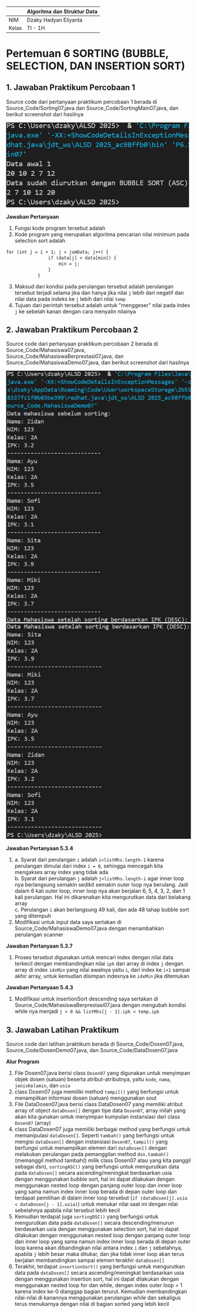 | | Algoritma dan Struktur Data|
|--|--|
| NIM | Dzaky Hadyan Eliyanta |
| Kelas | TI - 1H |

# Pertemuan 6 SORTING (BUBBLE, SELECTION, DAN INSERTION SORT)

## 1. Jawaban Praktikum Percobaan 1

Source code dari pertanyaan praktikum percobaan 1 berada di Source_Code/Sorting07.java dan Source_Code/SortingMain07.java, dan berikut screenshot dari hasilnya

![Screenshot](Assets/Screenshot%202025-03-20%20110220.png)

**Jawaban Pertanyaan**

1. Fungsi kode program tersebut adalah 
2. Kode program yang merupakan algoritma pencarian nilai minimum pada selection sort adalah
```
for (int j = i + 1; j < jumData; j++) {
                if (data[j] < data[min]) {
                    min = j;
                }
            }
```
3. Maksud dari kondisi pada perulangan tersebut adalah perulangan tersebut terjadi selama jika dan hanya jika nilai `j` lebih dari negatif dan nilai data pada indeks ke `j` lebih dari nilai `temp`
4. Tujuan dari perintah tersebut adalah untuk "menggeser" nilai pada index `j` ke sebelah kanan dengan cara menyalin nilainya

## 2. Jawaban Praktikum Percobaan 2

Source code dari pertanyaan praktikum percobaan 2 berada di Source_Code/Mahasiswa07.java, Source_Code/MahasiswaBerprestasi07.java, dan Source_Code/MahasiswaDemo07.java, dan berikut screenshot dari hasilnya

![Screenshot](Assets/Screenshot%202025-03-20%20113528.png)
![Screenshot](Assets/Screenshot%202025-03-21%20041313.png)

**Jawaban Pertanyaan 5.3.4**

1. a. Syarat dari perulangan `i` adalah `i<listMhs.length-1` karena perulangan dimulai dari index `i = 0`, sehingga mencegah kita mengakses array index yang tidak ada  
b. Syarat dari perulangan `j` adalah `j<listMhs.length-i` agar inner loop nya berlangsung semakin sedikit semakin outer loop nya berulang. Jadi dalam 6 kali outer loop, inner loop nya akan berjalan 6, 5, 4, 3, 2, dan 1 kali perulangan. Hal ini dikarenakan kita mengurutkan data dari belakang array      
c. Perulangan `i` akan berlangsung 49 kali, dan ada 48 tahap bubble sort yang ditempuh
2. Modifikasi untuk input data saya sertakan di Source_Code/MahasiswaDemo07.java dengan menambahkan perulangan scanner

**Jawaban Pertanyaan 5.3.7**

1. Proses tersebut digunakan untuk mencari index dengan nilai data terkecil dengan membandingkan nilai `ipk` dari array di index `j` dengan array di index `idxMin` yang nilai awalnya yaitu `i`, dari index ke `i+1` sampai akhir array, untuk kemudian disimpan indexnya ke `idxMin` jika ditemukan

**Jawaban Pertanyaan 5.4.3**

1. Modifikasi untuk insertionSort descending saya sertakan di Source_Code/MahasiswaBerprestasi07.java dengan mengubah kondisi while nya menjadi `j > 0 && listMhs[j - 1].ipk < temp.ipk`

## 3. Jawaban Latihan Praktikum

Source code dari latihan praktikum berada di Source_Code/Dosen07.java, Source_Code/DosenDemo07.java, dan Source_Code/DataDosen07.java

**Alur Program**

1. File Dosen07.java berisi class `Dosen07` yang digunakan untuk menyimpan objek dosen (satuan) beserta atribut-atributnya, yaitu `kode`, `nama`, `jenisKelamin`, dan `usia`
2. class Dosen07 juga memiliki method `tampil()` yang berfungsi untuk menampilkan informasi dosen (satuan) menggunakan sout
3. File DataDosen07.java berisi class DataDosen07 yang memiliki atribut array of object `dataDosen[]` dengan tipe data `Dosen07`, array inilah yang akan kita gunakan untuk menyimpan kumpulan instansiasi dari class `Dosen07` (array)
4. class DataDosen07 juga memiliki berbagai method yang berfungsi untuk memanipulasi `dataDosen[]`. Seperti `tambah()` yang berfungsi untuk mengisi `dataDosen[]` dengan instansiasi `Dosen07`, `tampil()` yang berfungsi untuk menampilkan elemen dari `dataDosen[]` dengan melakukan perulangan pada pemanggilan method `dsn.tambah()` (memanggil method tambah() milik class Dosen07 atau yang kita panggil sebagai dsn), `sortingASC()` yang berfungsi untuk mengurutkan data pada `dataDosen[]` secara ascending/meningkat berdasarkan usia dengan menggunakan bubble sort, hal ini dapat dilakukan dengan menggunakan nested loop dengan panjang outer loop dan inner loop yang sama namun index inner loop berada di depan outer loop dan terdapat pemilihan di dalam inner loop tersebut (`if (dataDosen[j].usia < dataDosen[j - 1].usia)`) untuk menukar nilai saat ini dengan nilai sebelahnya apabila nilai tersebut lebih kecil
5. Kemudian terdapat juga `sortingDSC()` yang berfungsi untuk mengurutkan data pada `dataDosen[]` secara descending/menurun berdasarkan usia dengan menggunakan selection sort, hal ini dapat dilakukan dengan menggunakan nested loop dengan panjang outer loop dan inner loop yang sama namun index inner loop berada di depan outer loop karena akan dibandingkan nilai antara index `i` dan `j` sebelahnya, apabila `j` lebih besar maka ditukar, dan jika tidak inner loop akan terus berjalan membandingkan sampai elemen terakhir `dataDosen[]`
6. Terakhir, terdapat `insertionSort()` yang berfungsi untuk mengurutkan data pada `dataDosen[]` secara ascending/meningkat berdasarkan usia dengan menggunakan insertion sort, hal ini dapat dilakukan dengan menggunakan nested loop for dan while, dengan index outer loop = 1 karena index ke-0 dianggap bagian terurut. Kemudian membandingkan nilai-nilai di kanannya menggunakan perulangan while dan sekaligus terus menukarnya dengan nilai di bagian sorted yang lebih kecil